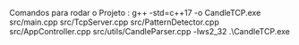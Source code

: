 Comandos para rodar o Projeto : 
g++ -std=c++17 -o CandleTCP.exe src/main.cpp src/TcpServer.cpp src/PatternDetector.cpp src/AppController.cpp src/utils/CandleParser.cpp -lws2_32
.\CandleTCP.exe